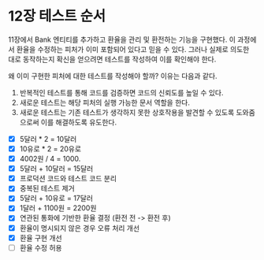 # 12장 테스트 순서

11장에서 Bank 엔티티를 추가하고 환율을 관리 및 환전하는 기능을 구현했다. 이 과정에서 환율을 수정하는 피처가 이미 포함되어 있다고 믿을 수 있다. 그러나 실제로 의도한 대로 동작하는지 확신을 얻으려면 테스트를 작성하여 이를 확인해야 한다.

왜 이미 구현한 피처에 대한 테스트를 작성해야 할까? 이유는 다음과 같다.

1. 반복적인 테스트를 통해 코드를 검증하면 코드의 신뢰도를 높일 수 있다.
2. 새로운 테스트는 해당 피처의 실행 가능한 문서 역할을 한다.
3. 새로운 테스트는 기존 테스트가 생각하지 못한 상호작용을 발견할 수 있도록 도와줌으로써 이를 해결하도록 유도한다.

- [x] 5달러 \* 2 = 10달러
- [x] 10유로 \* 2 = 20유로
- [x] 4002원 / 4 = 1000.
- [x] 5달러 + 10달러 = 15달러
- [x] 프로덕션 코드와 테스트 코드 분리
- [x] 중복된 테스트 제거
- [x] 5달러 + 10유로 = 17달러
- [x] 1달러 + 1100원 = 2200원
- [x] 연관된 통화에 기반한 환율 결정 (환전 전 -> 환전 후)
- [x] 환율이 명시되지 않은 경우 오류 처리 개선
- [x] 환율 구현 개선
- [ ] 환율 수정 허용
